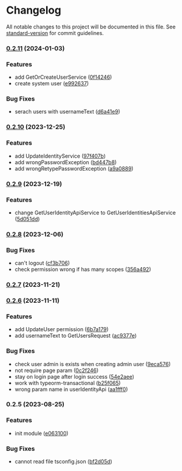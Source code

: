 # Changelog

All notable changes to this project will be documented in this file. See [standard-version](https://github.com/conventional-changelog/standard-version) for commit guidelines.

### [0.2.11](https://github.com/RoxaVN/roxavn/compare/v0.2.10...v0.2.11) (2024-01-03)

### Features

- add GetOrCreateUserService ([0f14246](https://github.com/RoxaVN/roxavn/commit/0f1424651fb15814ced099e79dca92081be411f7))
- create system user ([e992637](https://github.com/RoxaVN/roxavn/commit/e992637782ea52e1af9f15c7de13b4ba1e4cf407))

### Bug Fixes

- serach users with usernameText ([d6a41e9](https://github.com/RoxaVN/roxavn/commit/d6a41e9c6f2c82b96a8c632b08e37305bb288ba1))

### [0.2.10](https://github.com/RoxaVN/roxavn/compare/v0.2.9...v0.2.10) (2023-12-25)

### Features

- add UpdateIdentityService ([97f407b](https://github.com/RoxaVN/roxavn/commit/97f407bc26836e5d967e7ee9c7f2cf2cc81db251))
- add wrongPasswordException ([bd447b8](https://github.com/RoxaVN/roxavn/commit/bd447b841d8ef833c640f46b61024e62c8534124))
- add wrongRetypePasswordException ([a9a0889](https://github.com/RoxaVN/roxavn/commit/a9a088951b6ba90e19a3eb7dbf63287a25eb4990))

### [0.2.9](https://github.com/RoxaVN/roxavn/compare/v0.2.8...v0.2.9) (2023-12-19)

### Features

- change GetUserIdentityApiService to GetUserIdentitiesApiService ([5d051dd](https://github.com/RoxaVN/roxavn/commit/5d051dd85c987e876d00e41a15eeff8ed340d247))

### [0.2.8](https://github.com/RoxaVN/roxavn/compare/v0.2.7...v0.2.8) (2023-12-06)

### Bug Fixes

- can't logout ([cf3b706](https://github.com/RoxaVN/roxavn/commit/cf3b706919240537331e02e3838dfc8183408732))
- check permission wrong if has many scopes ([356a492](https://github.com/RoxaVN/roxavn/commit/356a492abbde108f3625fd291b6dbf04950b2d5d))

### [0.2.7](https://github.com/RoxaVN/roxavn/compare/v0.2.6...v0.2.7) (2023-11-21)

### [0.2.6](https://github.com/RoxaVN/roxavn/compare/v0.2.5...v0.2.6) (2023-11-11)

### Features

- add UpdateUser permission ([6b7a179](https://github.com/RoxaVN/roxavn/commit/6b7a1798bcd17f3af8af9cfcddb0f700ab3b1009))
- add usernameText to GetUsersRequest ([ac9377e](https://github.com/RoxaVN/roxavn/commit/ac9377e7c0507b51103a000275cbdc9f5ab3e1dd))

### Bug Fixes

- check user admin is exists when creating admin user ([9eca576](https://github.com/RoxaVN/roxavn/commit/9eca5761b451d789be389d04164ea013e2643b9d))
- not require page param ([0c2f246](https://github.com/RoxaVN/roxavn/commit/0c2f246a002583324b1d7448284e05962769540f))
- stay on login page after login success ([54e2aee](https://github.com/RoxaVN/roxavn/commit/54e2aeeeae060c1f9b6ce4175c1479697cb7e529))
- work with typeorm-transactional ([b25f065](https://github.com/RoxaVN/roxavn/commit/b25f065c825073d89e2f7aab35397fdd33e649d2))
- wrong param name in userIdentityApi ([aa1fff0](https://github.com/RoxaVN/roxavn/commit/aa1fff05c926046789c28db87ffc4d86675085a9))

### 0.2.5 (2023-08-25)

### Features

- init module ([e063100](https://github.com/RoxaVN/roxavn/commit/e063100d13f3b7cdb0566945232a73bd1591c24a))

### Bug Fixes

- cannot read file tsconfig.json ([bf2d05d](https://github.com/RoxaVN/roxavn/commit/bf2d05d335ab334d950ccd2408046aad8ac8d3da))
